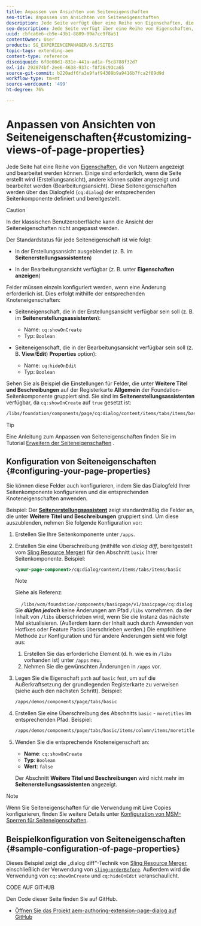 ```yaml
---
title: Anpassen von Ansichten von Seiteneigenschaften
seo-title: Anpassen von Ansichten von Seiteneigenschaften
description: Jede Seite verfügt über eine Reihe von Eigenschaften, die Sie nach Bedarf bearbeiten können.
seo-description: Jede Seite verfügt über eine Reihe von Eigenschaften, die Sie nach Bedarf bearbeiten können.
uuid: cbfca6e6-cb9e-43b1-8889-09a7cc9f8a51
contentOwner: User
products: SG_EXPERIENCEMANAGER/6.5/SITES
topic-tags: extending-aem
content-type: reference
discoiquuid: 6f8e08d1-831e-441a-ad1a-f5c8788f32d7
exl-id: 292874bf-2ee6-4638-937c-f8f26c93ca65
source-git-commit: b220adf6fa3e9faf94389b9a9416b7fca2f89d9d
workflow-type: tm+mt
source-wordcount: '499'
ht-degree: 76%

---
```


# Anpassen von Ansichten von Seiteneigenschaften{#customizing-views-of-page-properties}

Jede Seite hat eine Reihe von [Eigenschaften](/help/sites-authoring/editing-page-properties.md), die von Nutzern angezeigt und bearbeitet werden können. Einige sind erforderlich, wenn die Seite erstellt wird (Erstellungsansicht), andere können später angezeigt und bearbeitet werden (Bearbeitungsansicht). Diese Seiteneigenschaften werden über das Dialogfeld (`cq:dialog`) der entsprechenden Seitenkomponente definiert und bereitgestellt.

>[!CAUTION]
>
>In der klassischen Benutzeroberfläche kann die Ansicht der Seiteneigenschaften nicht angepasst werden.

Der Standardstatus für jede Seiteneigenschaft ist wie folgt:

* In der Erstellungsansicht ausgeblendet (z. B. im **Seitenerstellungsassistenten**)

* In der Bearbeitungsansicht verfügbar (z. B. unter **Eigenschaften anzeigen**)

Felder müssen einzeln konfiguriert werden, wenn eine Änderung erforderlich ist. Dies erfolgt mithilfe der entsprechenden Knoteneigenschaften:

* Seiteneigenschaft, die in der Erstellungsansicht verfügbar sein soll (z. B. im **Seitenerstellungsassistenten**):

   * Name: `cq:showOnCreate`
   * Typ: `Boolean`

* Seiteneigenschaft, die in der Bearbeitungsansicht verfügbar sein soll (z. B. **View**/**Edit**) **Properties** option):

   * Name: `cq:hideOnEdit`
   * Typ: `Boolean`

Sehen Sie als Beispiel die Einstellungen für Felder, die unter **Weitere Titel und Beschreibungen** auf der Registerkarte **Allgemein** der Foundation-Seitenkomponente gruppiert sind. Sie sind im **Seitenerstellungsassistenten** verfügbar, da `cq:showOnCreate` auf `true` gesetzt ist:

```xml
/libs/foundation/components/page/cq:dialog/content/items/tabs/items/basic/items/column/items/moretitles
```

>[!TIP]
>
>Eine Anleitung zum Anpassen von Seiteneigenschaften finden Sie im Tutorial [Erweitern der Seiteneigenschaften](https://docs.adobe.com/content/help/en/experience-manager-learn/sites/developing/page-properties-technical-video-develop.html) .

## Konfiguration von Seiteneigenschaften {#configuring-your-page-properties}

Sie können diese Felder auch konfigurieren, indem Sie das Dialogfeld Ihrer Seitenkomponente konfigurieren und die entsprechenden Knoteneigenschaften anwenden.

Beispiel: Der [**Seitenerstellungsassistent**](/help/sites-authoring/managing-pages.md#creating-a-new-page) zeigt standardmäßig die Felder an, die unter **Weitere Titel und Beschreibungen** gruppiert sind. Um diese auszublenden, nehmen Sie folgende Konfiguration vor:

1. Erstellen Sie Ihre Seitenkomponente unter `/apps`.
1. Erstellen Sie eine Überschreibung (mithilfe von *dialog diff*, bereitgestellt vom [Sling Resource Merger](/help/sites-developing/sling-resource-merger.md)) für den Abschnitt `basic` Ihrer Seitenkomponente. Beispiel:

   ```xml
   <your-page-component>/cq:dialog/content/items/tabs/items/basic
   ```

   >[!NOTE]
   >
   >Siehe als Referenz:
   >
   >    `/libs/wcm/foundation/components/basicpage/v1/basicpage/cq:dialog`
   Sie ***dürfen jedoch*** keine Änderungen am Pfad `/libs` vornehmen.
   da der Inhalt von `/libs` überschrieben wird, wenn Sie die Instanz das nächste Mal aktualisieren. (Außerdem kann der Inhalt auch durch Anwenden von Hotfixes oder Feature Packs überschrieben werden.)
   Die empfohlene Methode zur Konfiguration und für andere Änderungen sieht wie folgt aus:
   1. Erstellen Sie das erforderliche Element (d. h. wie es in `/libs` vorhanden ist) unter `/apps` neu.
   1. Nehmen Sie die gewünschten Änderungen in `/apps` vor.


1. Legen Sie die Eigenschaft `path` auf `basic` fest, um auf die Außerkraftsetzung der grundlegenden Registerkarte zu verweisen (siehe auch den nächsten Schritt). Beispiel:

   ```xml
   /apps/demos/components/page/tabs/basic
   ```

1. Erstellen Sie eine Überschreibung des Abschnitts `basic` - `moretitles` im entsprechenden Pfad. Beispiel:

   ```xml
   /apps/demos/components/page/tabs/basic/items/column/items/moretitles
   ```

1. Wenden Sie die entsprechende Knoteneigenschaft an:

   * **Name**: `cq:showOnCreate`
   * **Typ**: `Boolean`
   * **Wert**: `false`

   Der Abschnitt **Weitere Titel und Beschreibungen** wird nicht mehr im **Seitenerstellungsassistenten** angezeigt.

>[!NOTE]
Wenn Sie Seiteneigenschaften für die Verwendung mit Live Copies konfigurieren, finden Sie weitere Details unter [Konfiguration von MSM-Sperren für Seiteneigenschaften](/help/sites-developing/extending-msm.md#configuring-msm-locks-on-page-properties-touch-enabled-ui).

## Beispielkonfiguration von Seiteneigenschaften  {#sample-configuration-of-page-properties}

Dieses Beispiel zeigt die „dialog diff“-Technik von [Sling Resource Merger](/help/sites-developing/sling-resource-merger.md), einschließlich der Verwendung von [`sling:orderBefore`](/help/sites-developing/sling-resource-merger.md#properties). Außerdem wird die Verwendung von `cq:showOnCreate` und `cq:hideOnEdit` veranschaulicht.

CODE AUF GITHUB

Den Code dieser Seite finden Sie auf GitHub.

* [Öffnen Sie das Projekt aem-authoring-extension-page-dialog auf GitHub](https://github.com/Adobe-Marketing-Cloud/aem-authoring-extension-page-dialog)
